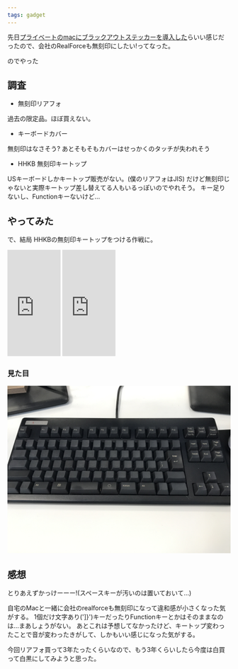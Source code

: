 ```yaml
---
tags: gadget
---
```



先日[プライベートのmacにブラックアウトステッカーを導入した](https://taross-f.github.io/%E3%83%96%E3%83%A9%E3%83%83%E3%82%AF%E3%82%A2%E3%82%A6%E3%83%88%E3%82%B9%E3%83%86%E3%83%83%E3%82%AB%E3%83%BC%E3%81%BD%E3%81%A1%E3%81%A3%E3%81%9F/)らいい感じだったので、会社のRealForceも無刻印にしたい!ってなった。

のでやった



## 調査

* 無刻印リアフォ

過去の限定品。ほぼ買えない。

* キーボードカバー

無刻印はなさそう? あとそもそもカバーはせっかくのタッチが失われそう

* HHKB 無刻印キートップ

USキーボードしかキートップ販売がない。(僕のリアフォはJIS)
だけど無刻印じゃないと実際キートップ差し替えてる人もいるっぽいのでやれそう。
キー足りないし、Functionキーないけど…

## やってみた

で、結局 HHKBの無刻印キートップをつける作戦に。

<iframe style="width:120px;height:240px;" marginwidth="0" marginheight="0" scrolling="no" frameborder="0" src="https://rcm-fe.amazon-adsystem.com/e/cm?ref=qf_sp_asin_til&t=tarossf-22&m=amazon&o=9&p=8&l=as1&IS2=1&detail=1&asins=B00FQ5JPTQ&linkId=97759ccac0beedc453a8f4ec83a3ec4f&bc1=000000&lt1=_blank&fc1=333333&lc1=0066c0&bg1=ffffff&f=ifr">
    </iframe>
<iframe style="width:120px;height:240px;" marginwidth="0" marginheight="0" scrolling="no" frameborder="0" src="https://rcm-fe.amazon-adsystem.com/e/cm?ref=qf_sp_asin_til&t=tarossf-22&m=amazon&o=9&p=8&l=as1&IS2=1&detail=1&asins=B000EQHU6M&linkId=fa17cc6071d46d95a08501fc4f9824db&bc1=000000&lt1=_blank&fc1=333333&lc1=0066c0&bg1=ffffff&f=ifr">
    </iframe>

### 見た目


![無刻印Realforce](https://raw.githubusercontent.com/taross-f/taross-f.github.io/master/images/IMG_4450.JPG "無刻印Realforce")


## 感想

とりあえずかっけーーー!(スペースキーが汚いのは置いておいて…)

自宅のMacと一緒に会社のrealforceも無刻印になって違和感が小さくなった気がする。
1個だけ文字あり('\]}')キーだったりFunctionキーとかはそのままなのは…まあしょうがない。
あとこれは予想してなかったけど、キートップ変わったことで音が変わったきがして、しかもいい感じになった気がする。

今回リアフォ買って3年たったくらいなので、もう3年くらいしたら今度は白買って白黒にしてみようと思った。







